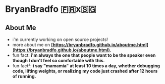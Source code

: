 # BryanBradfo 🇫🇷x🇸🇬

## About Me 

- i’m currently working on open source projects!
- more about me on **[https://bryanbradfo.github.io/aboutme.html](https://bryanbradfo.github.io/aboutme.html).**
- fun fact: **i'm always the one that people want to be the speaker even though I don't feel so comfortable with this.**
- fun fact²: **i say "mamamia" at least 10 times a day, whether debugging code, lifting weights, or realizing my code just crashed after 12 hours of running.**

<!--
<h3 align="left">Connect with me:</h3>
--->
<!--
[![Linkedin Badge](https://img.shields.io/badge/-BryanChen-0e76a8?style=flat&labelColor=0e76a8&logo=linkedin&logoColor=white)](https://www.linkedin.com/in/bryan-chen1105/) [![Instagram Badge](https://img.shields.io/badge/-@bryanbradfo-e84393?style=flat&labelColor=e84393&logo=instagram&logoColor=white)](https://instagram.com/bryanbradfo) ![Discord Badge](https://img.shields.io/badge/-bryanbradfo-7289da?style=flat&labelColor=7289da&logo=discord&logoColor=white) [![Kaggle Badge](https://img.shields.io/badge/-bryanbradfo-white?style=flat&labelColor=white&logo=kaggle&logoColor=blue)](https://www.kaggle.com/bryanbradfo) [![Datacamp Badge](https://img.shields.io/badge/-bryanbradfo-03EF62?style=flat&labelColor=03EF62&logo=datacamp&logoColor=black)](https://www.datacamp.com/portfolio/bryanbradfo) [![Twitter Badge](https://img.shields.io/badge/-@imbryanbradfo-black?style=flat&labelColor=black&logo=x&logoColor=white&link=https://twitter.com/imbryanbradfo)](https://twitter.com/imbryanbradfo) [![Facebook Badge](https://img.shields.io/badge/-BryanChen-3b5998?style=flat&labelColor=3b5998&logo=facebook&logoColor=white&link=https://www.facebook.com/bryan.chen.73)](https://www.facebook.com/bryan.chen.73) [![Mail Badge](https://img.shields.io/badge/-bryanchen1105-c0392b?style=flat&labelColor=c0392b&logo=gmail&logoColor=white)](mailto:bryanchen1105@gmail.com) [![HF Badge](https://img.shields.io/badge/%F0%9F%A4%97BryanBradfo-yellow)](https://huggingface.co/BryanBradfo) 
--->

<!--
[![Youtube Badge](https://img.shields.io/badge/-CoderOne-e74c3c?style=flat&labelColor=e74c3c&logo=youtube&logoColor=white)](https://youtube.com/coderone) 


or, if you prefer : 
--->

<!--

<p align="left">
<a href="https://www.linkedin.com/in/bryan-chen1105/" target="blank"><img align="center" src="https://raw.githubusercontent.com/rahuldkjain/github-profile-readme-generator/master/src/images/icons/Social/linked-in-alt.svg" alt="https://www.linkedin.com/in/bryan-chen1105/" height="30" width="40" /></a>
<a href="https://instagram.com/bryanbradfo" target="blank"><img align="center" src="https://raw.githubusercontent.com/rahuldkjain/github-profile-readme-generator/master/src/images/icons/Social/instagram.svg" alt="bryanbradfo" height="30" width="40" /></a>
<a href="https://discord.gg/3802" target="blank"><img align="center" src="https://raw.githubusercontent.com/rahuldkjain/github-profile-readme-generator/master/src/images/icons/Social/discord.svg" alt="3802" height="30" width="40" /></a> 
<a href="https://www.kaggle.com/bryanbradfo" target="blank"><img align="center" src="https://raw.githubusercontent.com/rahuldkjain/github-profile-readme-generator/master/src/images/icons/Social/kaggle.svg" alt="https://www.kaggle.com/bryanbradfo" height="30" width="40" /></a>
<a href="https://www.datacamp.com/portfolio/bryanbradfo" target="blank"><img align="center" src="https://www.svgrepo.com/show/349332/datacamp.svg" height="30" width="40"/></a>
<a href="https://twitter.com/bryanchen190423" target="blank"><img align="center" src="https://www.vectorlogo.zone/logos/twitter/twitter-official.svg" height="30" width="40" /></a>
<a href="https://www.facebook.com/bryan.chen.73" target="blank"><img align="center" src="https://raw.githubusercontent.com/rahuldkjain/github-profile-readme-generator/master/src/images/icons/Social/facebook.svg" alt="https://www.facebook.com/bryan.chen.73" height="30" width="40" /></a>
<a href="mailto:bryanchen1105@gmail.com" target="blank"><img align="center" src="https://www.vectorlogo.zone/logos/gmail/gmail-icon.svg" alt="https://www.facebook.com/bryan.chen.73" height="30" width="40"/></a>
<a href="https://huggingface.co/BryanBradfo" target="blank"><img align="center" src="https://huggingface.co/datasets/huggingface/brand-assets/resolve/main/hf-logo.png" alt="hugging_face" height="35" width="35"/></a><a href="https://line.me/en/" target="blank"><img align="center" src="https://www.vectorlogo.zone/logos/line/line-icon.svg" alt="line" height="35" width="35"/></a>
</p>
-->

<!---
<h3 align="left">Languages and Tools:</h3>
<p align="left"><a href="https://www.python.org" target="_blank" rel="noreferrer"><img src="https://raw.githubusercontent.com/devicons/devicon/master/icons/python/python-original.svg" alt="python" width="40" height="40"/></a><a href="https://www.r-project.org/" target="_blank" rel="noreferrer"><img src="https://www.vectorlogo.zone/logos/r-project/r-project-official.svg" alt="r" width="40" height="40"/></a><a href="https://julialang.org/" target="_blank" rel="noreferrer"><img src="https://www.vectorlogo.zone/logos/julialang/julialang-ar21.svg" alt="julia" width="40" height="40"/></a><a href="https://www.mysql.com/" target="_blank" rel="noreferrer"><img src="https://raw.githubusercontent.com/devicons/devicon/master/icons/mysql/mysql-original-wordmark.svg" alt="mysql" width="40" height="40"/></a><a href="https://www.mathworks.com/" target="_blank" rel="noreferrer"><img src="https://upload.wikimedia.org/wikipedia/commons/2/21/Matlab_Logo.png" alt="matlab" width="40" height="40"/></a><a href="https://www.java.com" target="_blank" rel="noreferrer"><img src="https://raw.githubusercontent.com/devicons/devicon/master/icons/java/java-original.svg" alt="java" width="40" height="40"/> </a> <a href="https://www.cprogramming.com/" target="_blank" rel="noreferrer"><img src="https://raw.githubusercontent.com/devicons/devicon/master/icons/c/c-original.svg" alt="c" width="40" height="40"/></a><a href="https://www.w3schools.com/cpp/" target="_blank" rel="noreferrer"><img src="https://raw.githubusercontent.com/devicons/devicon/master/icons/cplusplus/cplusplus-original.svg" alt="cplusplus" width="40" height="40"/></a><a href="https://www.w3schools.com/cs/" target="_blank" rel="noreferrer"><img src="https://raw.githubusercontent.com/devicons/devicon/master/icons/csharp/csharp-original.svg" alt="csharp" width="40" height="40"/></a><a href="https://www.figma.com/" target="_blank" rel="noreferrer"><img src="https://www.vectorlogo.zone/logos/figma/figma-icon.svg" alt="figma" width="40" height="40"/></a><a href="https://firebase.google.com/" target="_blank" rel="noreferrer"><img src="https://www.vectorlogo.zone/logos/firebase/firebase-icon.svg" alt="firebase" width="40" height="40"/></a><a href="https://git-scm.com/" target="_blank" rel="noreferrer"><img src="https://www.vectorlogo.zone/logos/git-scm/git-scm-icon.svg" alt="git" width="40" height="40"/></a><a href="https://www.w3.org/html/" target="_blank" rel="noreferrer"><img src="https://raw.githubusercontent.com/devicons/devicon/master/icons/html5/html5-original-wordmark.svg" alt="html5" width="40" height="40"/></a><a href="https://www.w3schools.com/css/" target="_blank" rel="noreferrer"><img src="https://raw.githubusercontent.com/devicons/devicon/master/icons/css3/css3-original-wordmark.svg" alt="css3" width="40" height="40"/></a><a href="https://developer.mozilla.org/en-US/docs/Web/JavaScript" target="_blank" rel="noreferrer"><img src="https://raw.githubusercontent.com/devicons/devicon/master/icons/javascript/javascript-original.svg" alt="javascript" width="40" height="40"/></a><a href="https://www.php.net" target="_blank" rel="noreferrer"><img src="https://www.vectorlogo.zone/logos/php/php-icon.svg" alt="javascript" width="40" height="40"/></a><a href="https://www.linux.org/" target="_blank" rel="noreferrer"><img src="https://raw.githubusercontent.com/devicons/devicon/master/icons/linux/linux-original.svg" alt="linux" width="40" height="40"/></a><a href="https://reactjs.org/" target="_blank" rel="noreferrer"><img src="https://raw.githubusercontent.com/devicons/devicon/master/icons/react/react-original-wordmark.svg" alt="react" width="40" height="40"/></a><a href="https://scratch.mit.edu/" target="_blank" rel="noreferrer"><img src="https://www.vectorlogo.zone/logos/mit_scratch/mit_scratch-official.svg" alt="scratch" width="40" height="40"/></a><a href="https://angular.io" target="_blank" rel="noreferrer"><img src="https://raw.githubusercontent.com/devicons/devicon/master/icons/angularjs/angularjs-original-wordmark.svg" alt="angularjs" width="40" height="40"/></a><a href="https://www.arduino.cc/" target="_blank" rel="noreferrer"><img src="https://cdn.worldvectorlogo.com/logos/arduino-1.svg" alt="arduino" width="40" height="40"/></a><a href="https://www.gnu.org/software/bash/" target="_blank" rel="noreferrer"><img src="https://www.vectorlogo.zone/logos/gnu_bash/gnu_bash-icon.svg" alt="bash" width="40" height="40"/></a><a href=https://flask.palletsprojects.com/en/2.3.x/ target="_blank" rel="noreferrer"><img src="https://www.vectorlogo.zone/logos/pocoo_flask/pocoo_flask-icon.svg" alt="flask" width="40" height="40"/></a><a href=https://flutter.dev/ target="_blank" rel="noreferrer"><img src="https://www.vectorlogo.zone/logos/flutterio/flutterio-icon.svg" alt="flutter" width="40" height="40"/></a><a href=https://dart.dev/ target="_blank" rel="noreferrer"><img src="https://www.vectorlogo.zone/logos/dartlang/dartlang-icon.svg" alt="dart" width="40" height="40"/></a><a href=https://aws.amazon.com/ target="_blank" rel="noreferrer"><img src="https://www.vectorlogo.zone/logos/amazon/amazon-icon.svg" alt="aws" width="40" height="40"/></a><a href=https://www.docker.com/ target="_blank" rel="noreferrer"><img src="https://www.vectorlogo.zone/logos/docker/docker-icon.svg" alt="docker" width="40" height="40"/></a><a href="https://hadoop.apache.org/" target="_blank" rel="noreferrer"><img src="https://www.vectorlogo.zone/logos/apache_hadoop/apache_hadoop-icon.svg" alt="hadoop" width="40" height="40"/></a><a href="https://www.scala-lang.org/" target="_blank" rel="noreferrer"><img src="https://www.vectorlogo.zone/logos/scala-lang/scala-lang-icon.svg" alt="scala" width="40" height="40"/></a><a href="https://aws.amazon.com/fr/elasticmapreduce/details/spark/" target="_blank" rel="noreferrer"><img src="https://www.vectorlogo.zone/logos/apache_spark/apache_spark-ar21.svg" alt="apachespark" width="40" height="40"/></a><a href="https://powerbi.microsoft.com/fr-fr/landing/free-account/?ef_id=_k_CjwKCAjwv-2pBhB-EiwAtsQZFHPl9ZKaPdmTTZIygUooQvB8efqryLLbAG-Ltd0XRFF-pVn0u18F4BoCcnwQAvD_BwE_k_&OCID=AIDcmms35ch80f_SEM__k_CjwKCAjwv-2pBhB-EiwAtsQZFHPl9ZKaPdmTTZIygUooQvB8efqryLLbAG-Ltd0XRFF-pVn0u18F4BoCcnwQAvD_BwE_k_&gclid=CjwKCAjwv-2pBhB-EiwAtsQZFHPl9ZKaPdmTTZIygUooQvB8efqryLLbAG-Ltd0XRFF-pVn0u18F4BoCcnwQAvD_BwE" target="_blank" rel="noreferrer"><img src="https://github.com/microsoft/PowerBI-Icons/blob/main/SVG/Power-BI.svg" alt="powerbi" width="40" height="40"/></a><a href="https://www.tableau.com/fr-fr" target="_blank" rel="noreferrer"><img src="https://github.com/get-icon/geticon/blob/master/icons/tableau-icon.svg" alt="tableau" width="40" height="40"/></a><a href="https://vuejs.org/" target="_blank" rel="noreferrer"><img src="https://www.vectorlogo.zone/logos/vuejs/vuejs-icon.svg" alt="vuejs" width="40" height="40"/></a><a href="https://nodejs.org/" target="_blank" rel="noreferrer"><img src="https://www.vectorlogo.zone/logos/nodejs/nodejs-icon.svg" alt="nodejs" width="40" height="40"/></a><a href="https://www.typescriptlang.org/" target="_blank" rel="noreferrer"><img src="https://www.vectorlogo.zone/logos/typescriptlang/typescriptlang-icon.svg" alt="typescript" width="40" height="40"/></a><a href="https://tailwindcss.com/" target="_blank" rel="noreferrer"><img src="https://www.vectorlogo.zone/logos/tailwindcss/tailwindcss-icon.svg" alt="tailwind" width="40" height="40"/></a>
</p>
---->
<!---
## Programming skills

<p align="left"><a href="https://scikit-learn.org/" target="_blank" rel="noreferrer"><img src="https://upload.wikimedia.org/wikipedia/commons/0/05/Scikit_learn_logo_small.svg" alt="scikit_learn" width="40" height="40"/></a><a href="https://pandas.pydata.org/" target="_blank" rel="noreferrer"><img src="https://raw.githubusercontent.com/devicons/devicon/2ae2a900d2f041da66e950e4d48052658d850630/icons/pandas/pandas-original.svg" alt="pandas" width="40" height="40"/></a><a href="https://pytorch.org/" target="_blank" rel="noreferrer"><a href="https://www.tensorflow.org" target="_blank" rel="noreferrer"><img src="https://www.vectorlogo.zone/logos/tensorflow/tensorflow-icon.svg" alt="tensorflow" width="40" height="40"/></a><img src="https://www.vectorlogo.zone/logos/pytorch/pytorch-icon.svg" alt="pytorch" width="40" height="40"/></a><a href="https://opencv.org/" target="_blank" rel="noreferrer"><img src="https://www.vectorlogo.zone/logos/opencv/opencv-icon.svg" alt="opencv" width="40" height="40"/></a> 
<a href="https://numpy.org/" target="_blank" rel="noreferrer"><img src="https://www.vectorlogo.zone/logos/numpy/numpy-icon.svg" alt="numpy" width="40" height="40"/></a> 
<a href="https://keras.io/" target="_blank" rel="noreferrer"><img src="https://github.com/valohai/ml-logos/blob/master/keras.svg" alt="keras" width="40" height="40"/></a>
<a href="https://scipy.org/" target="_blank" rel="noreferrer"><img src="https://github.com/valohai/ml-logos/blob/master/scipy.svg" alt="scipy" width="40" height="40"/></a>
<a href="https://developer.nvidia.com/cuda-downloads" target="_blank" rel="noreferrer"><img src="https://github.com/valohai/ml-logos/blob/master/cuda.svg" alt="cuda" width="40" height="40"/></a>
<a href="https://matplotlib.org/" target="_blank" rel="noreferrer"><img src="https://github.com/valohai/ml-logos/blob/master/matplotlib.svg" alt="matplotlib" width="40" height="40"/></a>
</p>
---->

 <!---
---

## Contact 

<div> 
  <a href="[https://www.linkedin.com/in/yassine-mkaouar/](https://linkedin.com/in/bryan-chen1105)" target="_blank"><img src="https://img.shields.io/badge/-LinkedIn-%230077B5?style=for-the-badge&logo=linkedin&logoColor=white" target="_blank"></a> 
  <a href = "mailto: bryan.chen@polytechnique.edu"><img src="https://img.shields.io/badge/-Gmail-%23333?style=for-the-badge&logo=gmail&logoColor=white" target="_blank"></a>
 </br>
</br>
---->
 <!---
![Snake animation](https://github.com/eagrundy/eagrundy/blob/output/github-contribution-grid-snake.svg)
 --->

 <!---
</div>
<p>
 <img align="left" src="https://github-readme-stats.vercel.app/api/top-langs?username=bryanbradfo&show_icons=true&locale=en&layout=compact" alt="bryanbradfo" />
</p>
 --->


<!---
<p>&nbsp;<img align="center" src="https://github-readme-stats.vercel.app/api?username=bryanbradfo&show_icons=true&locale=en" alt="bryanbradfo" /></p>
--->
